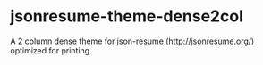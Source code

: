 # jsonresume-theme-dense2col
A 2 column dense theme for json-resume (http://jsonresume.org/) optimized for printing.
